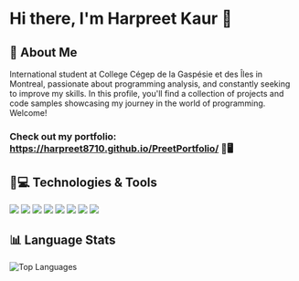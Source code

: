 # Hi there, I'm Harpreet Kaur 👋

## 💼 About Me
International student at College  Cégep de la Gaspésie et des Îles  in Montreal, passionate about programming analysis, and constantly seeking to improve my skills.
In this profile, you'll find a collection of projects and code samples showcasing my journey in the world of programming. Welcome!

<!DOCTYPE html>
<html lang="en">
<head>
    <meta charset="UTF-8">
    <meta name="viewport" content="width=device-width, initial-scale=1.0">
    <title>Harpreet Kaur's Portfolio</title>
</head>
<body>
    <h3 class="heading-element" dir="auto">Check out my portfolio: 
        <a href="https://harpreet8710.github.io/PreetPortfolio/" rel="nofollow">https://harpreet8710.github.io/PreetPortfolio/</a> 🌟🖥️
    </h3>
    <div class="markdown-heading" dir="auto">
        <h2 class="heading-element" dir="auto">🚀💻 Technologies &amp; Tools</h2>
    </div>
    <div>
        <!-- Technology badges -->
        <img src="https://img.shields.io/badge/css3-%231572B6.svg?style=for-the-badge&logo=css3&logoColor=white" style="max-width: 100%;">
        <img src="https://img.shields.io/badge/bootstrap-%238511FA.svg?style=for-the-badge&logo=bootstrap&logoColor=white" style="max-width: 100%;">
        <img src="https://img.shields.io/badge/javascript-%23323330.svg?style=for-the-badge&logo=javascript&logoColor=%23F7DF1E" style="max-width: 100%;">
        <img src="https://img.shields.io/badge/php-%23777BB4.svg?style=for-the-badge&logo=php&logoColor=white" style="max-width: 100%;">
        <img src="https://img.shields.io/badge/python-3670A0?style=for-the-badge&logo=python&logoColor=ffdd54" style="max-width: 100%;">
        <img src="https://img.shields.io/badge/java-%23ED8B00.svg?style=for-the-badge&logo=openjdk&logoColor=white" style="max-width: 100%;">
        <img src="https://img.shields.io/badge/react-20232A?style=for-the-badge&logo=react&logoColor=61DAFB" style="max-width: 100%;">
        <img src="https://img.shields.io/badge/React-20232A?style=for-the-badge&logo=react&logoColor=61DAFB" style="max-width: 100%;">
    </div>
    <div>
        <h2 class="heading-element" dir="auto">📊 Language Stats</h2>
        <img src="https://github-readme-stats.vercel.app/api/top-langs/?username=kathleenforgiarini&layout=compact" alt="Top Languages" style="max-width: 100%;">
    </div>
</body>
</html>




  
